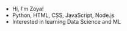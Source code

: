 - Hi, I’m Zoya!
- Python, HTML, CSS, JavaScript, Node.js
- Interested in learning Data Science and ML 

<!---
zoyaAzfar/zoyaAzfar is a ✨ special ✨ repository because its `README.md` (this file) appears on your GitHub profile.
You can click the Preview link to take a look at your changes.
--->
